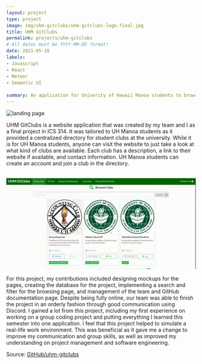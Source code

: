 ```yaml
---
layout: project
type: project
image: img/uhm-gitclubs/uhm-gitclubs-logo-final.jpg
title: UHM GitClubs
permalink: projects/uhm-gitclubs
# All dates must be YYYY-MM-DD format!
date: 2021-05-10
labels:
- Javascript
- React
- Meteor
- Semantic UI
  
summary: An application for Univerity of Hawaii Manoa students to browse a directory of student clubs.
---
```


<img class="img-fluid rounded mx-auto d-block" src="../img/uhm-gitclubs/landing.gif" alt="landing page">

<br/>

UHM GitClubs is a website application that was created by my team and I as a final project in ICS 314. It was tailored to UH Manoa students as it provided a centralized directory for student clubs at the university. While it is for UH Manoa students, anyone can visit the website to just take a look at what kind of clubs are available. Each club has a description, a link to their website if available, and contact information. UH Manoa students can create an account and join a club in the directory.

<br/>

<img class="img-fluid rounded mx-auto d-block" src="../img/uhm-gitclubs/browse.gif" alt="website">

<br/>

For this project, my contributions included designing mockups for the pages, creating the database for the project, implementing a search and filter for the browsing page, and management of the team and GitHub documentation page. Despite being fully online, our team was able to finish the project in an orderly fashion through good communication using Discord. I gained a lot from this project, including my first experience on working on a group coding project and putting everything I learned this semester into one application. I feel that this project helped to simulate a real-life work environment. This was beneficial as it gave me a change to improve my communication and group skills, as well as improved my understanding on project management and software engineering. 

Source: <a href="https://uhm-gitclubs.github.io/">GitHub/uhm-gitclubs</a>
